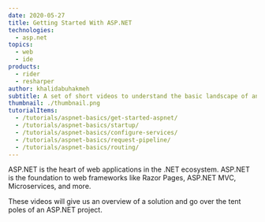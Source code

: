 ```yaml
---
date: 2020-05-27
title: Getting Started With ASP.NET
technologies:
  - asp.net
topics:
  - web
  - ide
products:
  - rider
  - resharper
author: khalidabuhakmeh
subtitle: A set of short videos to understand the basic landscape of an ASP.NET Application.
thumbnail: ./thumbnail.png
tutorialItems:
  - /tutorials/aspnet-basics/get-started-aspnet/
  - /tutorials/aspnet-basics/startup/
  - /tutorials/aspnet-basics/configure-services/
  - /tutorials/aspnet-basics/request-pipeline/
  - /tutorials/aspnet-basics/routing/
---
```


ASP.NET is the heart of web applications in the .NET ecosystem. ASP.NET is the foundation to web frameworks like Razor Pages, ASP.NET MVC, Microservices, and more.

These videos will give us an overview of a solution and go over the tent poles of an ASP.NET project. 

